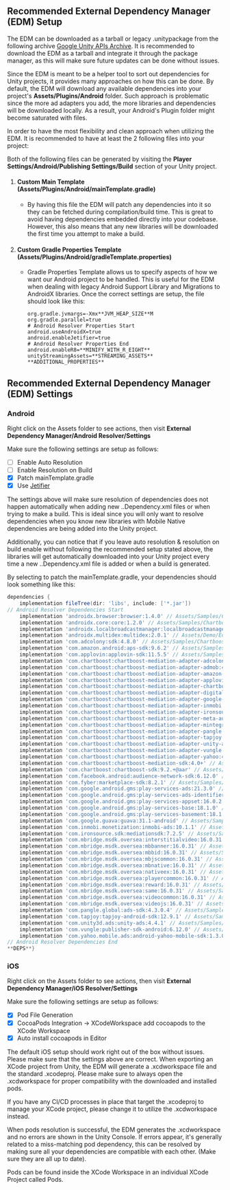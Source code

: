 ## Recommended External Dependency Manager (EDM) Setup

The EDM can be downloaded as a tarball or legacy .unitypackage from the following archive [Google Unity APIs Archive](https://developers.google.com/unity/archive#external_dependency_manager_for_unity). It is recommended to download the EDM as a tarball and integrate it through the package manager, as this will make sure future updates can be done without issues.

Since the EDM is meant to be a helper tool to sort out dependencies for Unity projects, it provides many approaches on how this can be done.
By default, the EDM will download any available dependencies into your project's **Assets/Plugins/Android** folder. Such approach is problematic since the more ad adapters you add, the more libraries and dependencies will be downloaded locally. As a result, your Android's Plugin folder might become saturated with files.

In order to have the most flexibility and clean approach when utilizing the EDM. It is recommended to have at least the 2 following files into your project:

Both of the following files can be generated by visiting the **Player Settings/Android/Publishing Settings/Build** section of your Unity project.

1. #### Custom Main Template (**Assets/Plugins/Android/mainTemplate.gradle**)
   * By having this file the EDM will patch any dependencies into it so they can be fetched during compilation/build time. This is great to avoid having dependencies embedded directly into your codebase. However, this also means that any new libraries will be downloaded the first time you attempt to make a build.
2. #### Custom Gradle Properties Template (**Assets/Plugins/Android/gradleTemplate.properties**)
   * Gradle Properties Template allows us to specify aspects of how we want our Android project to be handled. This is useful for the EDM when dealing with legacy Android Support Library and Migrations to AndroidX libraries. Once the correct settings are setup, the file should look like this:

     ```properties
     org.gradle.jvmargs=-Xmx**JVM_HEAP_SIZE**M
     org.gradle.parallel=true
     # Android Resolver Properties Start
     android.useAndroidX=true
     android.enableJetifier=true
     # Android Resolver Properties End
     android.enableR8=**MINIFY_WITH_R_EIGHT**
     unityStreamingAssets=**STREAMING_ASSETS**
     **ADDITIONAL_PROPERTIES**
     ```

## Recommended External Dependency Manager (EDM) Settings

### Android

Right click on the Assets folder to see actions, then visit **External Dependency Manager/Android Resolver/Settings**

Make sure the following settings are setup as follows:

- [ ] Enable Auto Resolution
- [ ] Enable Resolution on Build
- [x] Patch mainTemplate.gradle
- [x] Use [Jetifier](https://developer.android.com/studio/command-line/jetifier)

The settings above will make sure resolution of dependencies does not happen automatically when adding new ..Dependency.xml files or when trying to make a build. This is ideal since you will only want to resolve dependencies when you know new libraries with Mobile Native dependencies are being added into the Unity project.

Additionally, you can notice that if you leave auto resolution & resolution on build enable without following the recommended setup stated above, the libraries will get automatically downloaded into your Unity project every time a new ..Dependency.xml file is added or when a build is generated.

By selecting to patch the mainTemplate.gradle, your dependencies should look something like this:

```gradle
dependencies {
    implementation fileTree(dir: 'libs', include: ['*.jar'])
// Android Resolver Dependencies Start
    implementation 'androidx.browser:browser:1.4.0' // Assets/Samples/Chartboost Mediation/4.0.0/Yahoo/Editor/Optional-YahooDependencies.xml:14
    implementation 'androidx.core:core:1.2.0' // Assets/Samples/Chartboost Mediation/4.0.0/UnityAds/Editor/Optional-UnityAdsDependencies.xml:9
    implementation 'androidx.localbroadcastmanager:localbroadcastmanager:1.1.0' // Assets/Samples/Chartboost Mediation/4.0.0/Chartboost Mediation/Editor/ChartboostMediationDependencies.xml:11
    implementation 'androidx.multidex:multidex:2.0.1' // Assets/Demo/Editor/MultidexDependencies.xml:4
    implementation 'com.adcolony:sdk:4.8.0' // Assets/Samples/Chartboost Mediation/4.0.0/AdColony/Editor/Optional-AdColonyDependencies.xml:8
    implementation 'com.amazon.android:aps-sdk:9.6.2' // Assets/Samples/Chartboost Mediation/4.0.0/Amazon Publisher Services/Editor/Optional-AmazonPublisherServicesDependencies.xml:8
    implementation 'com.applovin:applovin-sdk:11.5.5' // Assets/Samples/Chartboost Mediation/4.0.0/AppLovin/Editor/Optional-AppLovinDependencies.xml:8
    implementation 'com.chartboost:chartboost-mediation-adapter-adcolony:4.4.8.0+@aar' // Assets/Samples/Chartboost Mediation/4.0.0/AdColony/Editor/Optional-AdColonyDependencies.xml:5
    implementation 'com.chartboost:chartboost-mediation-adapter-admob:4.21.3.0+@aar' // Assets/Samples/Chartboost Mediation/4.0.0/AdMob/Editor/Optional-AdMobDependencies.xml:5
    implementation 'com.chartboost:chartboost-mediation-adapter-amazon-publisher-services:4.9.6.2+@aar' // Assets/Samples/Chartboost Mediation/4.0.0/Amazon Publisher Services/Editor/Optional-AmazonPublisherServicesDependencies.xml:5
    implementation 'com.chartboost:chartboost-mediation-adapter-applovin:4.11.5.5+@aar' // Assets/Samples/Chartboost Mediation/4.0.0/AppLovin/Editor/Optional-AppLovinDependencies.xml:5
    implementation 'com.chartboost:chartboost-mediation-adapter-chartboost:4.9.2.0+@aar' // Assets/Samples/Chartboost Mediation/4.0.0/Chartboost Monetization/Editor/Optional-ChartboostDependencies.xml:5
    implementation 'com.chartboost:chartboost-mediation-adapter-digital-turbine-exchange:4.8.2.1+@aar' // Assets/Samples/Chartboost Mediation/4.0.0/Digital Turbine Exchange/Editor/Optional-DigitalTurbineExchangeDependencies.xml:5
    implementation 'com.chartboost:chartboost-mediation-adapter-google-bidding:4.21.3.0+@aar' // Assets/Samples/Chartboost Mediation/4.0.0/Google Bidding/Editor/Optional-GoogleBiddingDependencies.xml:5
    implementation 'com.chartboost:chartboost-mediation-adapter-inmobi:4.10.1.1+@aar' // Assets/Samples/Chartboost Mediation/4.0.0/InMobi/Editor/Optional-InMobiDependencies.xml:5
    implementation 'com.chartboost:chartboost-mediation-adapter-ironsource:4.7.2.5+@aar' // Assets/Samples/Chartboost Mediation/4.0.0/IronSource/Editor/Optional-IronSourceDependencies.xml:5
    implementation 'com.chartboost:chartboost-mediation-adapter-meta-audience-network:4.6.12.0+@aar' // Assets/Samples/Chartboost Mediation/4.0.0/Meta Audience Network/Editor/Optional-MetaAudienceNetworkDependencies.xml:5
    implementation 'com.chartboost:chartboost-mediation-adapter-mintegral:4.16.0.31+@aar' // Assets/Samples/Chartboost Mediation/4.0.0/Mintegral/Editor/Optional-MintegralDependencies.xml:5
    implementation 'com.chartboost:chartboost-mediation-adapter-pangle:4.4.3.0.4+@aar' // Assets/Samples/Chartboost Mediation/4.0.0/Pangle/Editor/Optional-PangleDependencies.xml:5
    implementation 'com.chartboost:chartboost-mediation-adapter-tapjoy:4.12.9.1+@aar' // Assets/Samples/Chartboost Mediation/4.0.0/TapJoy/Editor/Optional-TapJoyDependencies.xml:5
    implementation 'com.chartboost:chartboost-mediation-adapter-unity-ads:4.4.4.1+@aar' // Assets/Samples/Chartboost Mediation/4.0.0/UnityAds/Editor/Optional-UnityAdsDependencies.xml:5
    implementation 'com.chartboost:chartboost-mediation-adapter-vungle:4.6.12+@aar' // Assets/Samples/Chartboost Mediation/4.0.0/Vungle/Editor/Optional-VungleDependencies.xml:5
    implementation 'com.chartboost:chartboost-mediation-adapter-yahoo:4.1.3.0+@aar' // Assets/Samples/Chartboost Mediation/4.0.0/Yahoo/Editor/Optional-YahooDependencies.xml:5
    implementation 'com.chartboost:chartboost-mediation-sdk:4.0+' // Assets/Samples/Chartboost Mediation/4.0.0/Chartboost Mediation/Editor/ChartboostMediationDependencies.xml:10
    implementation 'com.chartboost:chartboost-sdk:9.2.+@aar' // Assets/Samples/Chartboost Mediation/4.0.0/Chartboost Monetization/Editor/Optional-ChartboostDependencies.xml:8
    implementation 'com.facebook.android:audience-network-sdk:6.12.0' // Assets/Samples/Chartboost Mediation/4.0.0/Meta Audience Network/Editor/Optional-MetaAudienceNetworkDependencies.xml:8
    implementation 'com.fyber:marketplace-sdk:8.2.1' // Assets/Samples/Chartboost Mediation/4.0.0/Digital Turbine Exchange/Editor/Optional-DigitalTurbineExchangeDependencies.xml:8
    implementation 'com.google.android.gms:play-services-ads:21.3.0' // Assets/Samples/Chartboost Mediation/4.0.0/Google Bidding/Editor/Optional-GoogleBiddingDependencies.xml:8
    implementation 'com.google.android.gms:play-services-ads-identifier:18.0.1' // Assets/Samples/Chartboost Mediation/4.0.0/Chartboost Mediation/Editor/ChartboostMediationDependencies.xml:20
    implementation 'com.google.android.gms:play-services-appset:16.0.2' // Assets/Samples/Chartboost Mediation/4.0.0/Chartboost Mediation/Editor/ChartboostMediationDependencies.xml:21
    implementation 'com.google.android.gms:play-services-base:18.1.0' // Assets/Samples/Chartboost Mediation/4.0.0/Chartboost Mediation/Editor/ChartboostMediationDependencies.xml:19
    implementation 'com.google.android.gms:play-services-basement:18.1.0' // Assets/Samples/Chartboost Mediation/4.0.0/Chartboost Mediation/Editor/ChartboostMediationDependencies.xml:22
    implementation 'com.google.guava:guava:31.1-android' // Assets/Samples/Chartboost Mediation/4.0.0/Google Bidding/Editor/Optional-GoogleBiddingDependencies.xml:11
    implementation 'com.inmobi.monetization:inmobi-ads:10.1.1' // Assets/Samples/Chartboost Mediation/4.0.0/InMobi/Editor/Optional-InMobiDependencies.xml:8
    implementation 'com.ironsource.sdk:mediationsdk:7.2.5' // Assets/Samples/Chartboost Mediation/4.0.0/IronSource/Editor/Optional-IronSourceDependencies.xml:11
    implementation 'com.mbridge.msdk.oversea:interstitialvideo:16.0.31' // Assets/Samples/Chartboost Mediation/4.0.0/Mintegral/Editor/Optional-MintegralDependencies.xml:18
    implementation 'com.mbridge.msdk.oversea:mbbanner:16.0.31' // Assets/Samples/Chartboost Mediation/4.0.0/Mintegral/Editor/Optional-MintegralDependencies.xml:21
    implementation 'com.mbridge.msdk.oversea:mbbid:16.0.31' // Assets/Samples/Chartboost Mediation/4.0.0/Mintegral/Editor/Optional-MintegralDependencies.xml:22
    implementation 'com.mbridge.msdk.oversea:mbjscommon:16.0.31' // Assets/Samples/Chartboost Mediation/4.0.0/Mintegral/Editor/Optional-MintegralDependencies.xml:13
    implementation 'com.mbridge.msdk.oversea:mbnative:16.0.31' // Assets/Samples/Chartboost Mediation/4.0.0/Mintegral/Editor/Optional-MintegralDependencies.xml:19
    implementation 'com.mbridge.msdk.oversea:nativeex:16.0.31' // Assets/Samples/Chartboost Mediation/4.0.0/Mintegral/Editor/Optional-MintegralDependencies.xml:20
    implementation 'com.mbridge.msdk.oversea:playercommon:16.0.31' // Assets/Samples/Chartboost Mediation/4.0.0/Mintegral/Editor/Optional-MintegralDependencies.xml:14
    implementation 'com.mbridge.msdk.oversea:reward:16.0.31' // Assets/Samples/Chartboost Mediation/4.0.0/Mintegral/Editor/Optional-MintegralDependencies.xml:15
    implementation 'com.mbridge.msdk.oversea:same:16.0.31' // Assets/Samples/Chartboost Mediation/4.0.0/Mintegral/Editor/Optional-MintegralDependencies.xml:17
    implementation 'com.mbridge.msdk.oversea:videocommon:16.0.31' // Assets/Samples/Chartboost Mediation/4.0.0/Mintegral/Editor/Optional-MintegralDependencies.xml:16
    implementation 'com.mbridge.msdk.oversea:videojs:16.0.31' // Assets/Samples/Chartboost Mediation/4.0.0/Mintegral/Editor/Optional-MintegralDependencies.xml:12
    implementation 'com.pangle.global:ads-sdk:4.3.0.4' // Assets/Samples/Chartboost Mediation/4.0.0/Pangle/Editor/Optional-PangleDependencies.xml:12
    implementation 'com.tapjoy:tapjoy-android-sdk:12.9.1' // Assets/Samples/Chartboost Mediation/4.0.0/TapJoy/Editor/Optional-TapJoyDependencies.xml:11
    implementation 'com.unity3d.ads:unity-ads:4.4.1' // Assets/Samples/Chartboost Mediation/4.0.0/UnityAds/Editor/Optional-UnityAdsDependencies.xml:8
    implementation 'com.vungle:publisher-sdk-android:6.12.0' // Assets/Samples/Chartboost Mediation/4.0.0/Vungle/Editor/Optional-VungleDependencies.xml:8
    implementation 'com.yahoo.mobile.ads:android-yahoo-mobile-sdk:1.3.0' // Assets/Samples/Chartboost Mediation/4.0.0/Yahoo/Editor/Optional-YahooDependencies.xml:13
// Android Resolver Dependencies End
**DEPS**}
```

### iOS
Right click on the Assets folder to see actions, then visit **External Dependency Manager/iOS Resolver/Settings**

Make sure the following settings are setup as follows:

- [x] Pod File Generation
- [X] CocoaPods Integration -> XCodeWorkspace add cocoapods to the XCode Workspace
- [x] Auto install cocoapods in Editor

The default iOS setup should work right out of the box without issues. Please make sure that the settings above are correct.
When exporting an XCode project from Unity, the EDM will generate a .xcdworkspace file and the standard .xcodeproj. Please make sure to always open the .xcdworkspace for proper compatibility with the downloaded and installed pods.

If you have any CI/CD processes in place that target the .xcodeproj to manage your XCode project, please change it to utilize the .xcdworkspace instead.

When pods resolution is successful, the EDM generates the .xcdworkspace and no errors are shown in the Unity Console. If errors appear, it's generally related to a miss-matching pod dependency, this can be resolved by making sure all your dependencies are compatible with each other. (Make sure they are all up to date).

Pods can be found inside the XCode Workspace in an individual XCode Project called Pods.
